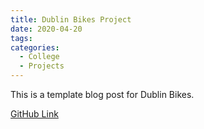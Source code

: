 ```yaml
---
title: Dublin Bikes Project
date: 2020-04-20
tags:
categories:
  - College
  - Projects
---
```


This is a template blog post for Dublin Bikes.

[GitHub Link](https://github.com/manningb/dublin_bikes)
